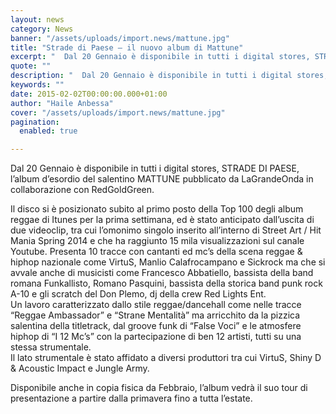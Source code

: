 ```yaml
---
layout: news
category: News
banner: "/assets/uploads/import.news/mattune.jpg"
title: "Strade di Paese – il nuovo album di Mattune"
excerpt: "  Dal 20 Gennaio è disponibile in tutti i digital stores, STRADE DI PAESE, l’album d’esordio del salentino MATTUNE pubblicato da LaGrandeOnda in collaborazione con RedGoldGreen. Il disco si è posizionato subito al primo posto della Top 100 degli album reggae di Itunes per la prima settimana, ed è stato anticipato dall’uscita di due videoclip, [&hellip"
quote: ""
description: "  Dal 20 Gennaio è disponibile in tutti i digital stores, STRADE DI PAESE, l’album d’esordio del salentino MATTUNE pubblicato da LaGrandeOnda in collaborazione con RedGoldGreen. Il disco si è posizionato subito al primo posto della Top 100 degli album reggae di Itunes per la prima settimana, ed è stato anticipato dall’uscita di due videoclip, [&hellip"
keywords: ""
date: 2015-02-02T00:00:00.000+01:00
author: "Haile Anbessa"
cover: "/assets/uploads/import.news/mattune.jpg"
pagination:
  enabled: true

---
```


[](https://hotmc.com/wp-content/uploads/2015/02/mattune.jpg)

Dal 20 Gennaio è disponibile in tutti i digital stores, STRADE DI PAESE, l’album d’esordio del salentino MATTUNE pubblicato da LaGrandeOnda in collaborazione con RedGoldGreen.

Il disco si è posizionato subito al primo posto della Top 100 degli album reggae di Itunes per la prima settimana, ed è stato anticipato dall’uscita di due videoclip, tra cui l’omonimo singolo inserito all’interno di Street Art / Hit Mania Spring 2014 e che ha raggiunto 15 mila visualizzazioni sul canale Youtube. Presenta 10 tracce con cantanti ed mc’s della scena reggae & hiphop nazionale come VirtuS, Manlio Calafrocampano e Sickrock ma che si avvale anche di musicisti come Francesco Abbatiello, bassista della band romana Funkallisto, Romano Pasquini, bassista della storica band punk rock A-10 e gli scratch del Don Plemo, dj della crew Red Lights Ent.  
Un lavoro caratterizzato dallo stile reggae/dancehall come nelle tracce “Reggae Ambassador” e “Strane Mentalità” ma arricchito da la pizzica salentina della titletrack, dal groove funk di “False Voci” e le atmosfere hiphop di “I 12 Mc’s” con la partecipazione di ben 12 artisti, tutti su una stessa strumentale.  
Il lato strumentale è stato affidato a diversi produttori tra cui VirtuS, Shiny D & Acoustic Impact e Jungle Army.

Disponibile anche in copia fisica da Febbraio, l’album vedrà il suo tour di presentazione a partire dalla primavera fino a tutta l’estate.